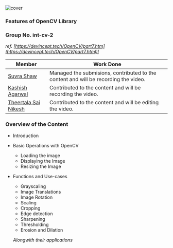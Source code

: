 ![cover](https://github.com/suvrashaw/Intern-Work/blob/1e148d866eb080f5f0d7d70646ebe68b2e1adaf5/int-cv-2/images/cover.png)

### Features of OpenCV Library

### Group No. int-cv-2

*ref. [https://devincept.tech/OpenCV/part7.htm](https://devincept.tech/OpenCV/part7.html)l*

|Member|Work Done|
|-|-|
|[Suvra Shaw](https://github.com/suvrashaw?tab=repositories)|Managed the submisions, contributed to the content and will be recording the video.|
|[Kashish Agarwal](https://github.com/kashish-ag)|Contributed to the content and will be recording the video.|
|[Theertala Sai Nikesh](https://github.com/SaiNikesh29)|Contributed to the content and will be editing the video.|

### Overview of the Content

- Introduction
- Basic Operations with OpenCV
    - Loading the image
    - Displaying the Image
    - Resizing the Image
- Functions and Use-cases
    - Grayscaling
    - Image Translations
    - Image Rotation
    - Scaling
    - Cropping
    - Edge detection
    - Sharpening
    - Thresholding
    - Erosion and Dilation

    *Alongwith their applications*
